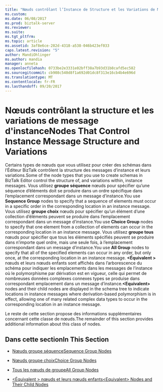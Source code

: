 ```yaml
---
title: "Nœuds contrôlant l’Instance de Structure et les Variations de Message | Documents Microsoft"
ms.custom: 
ms.date: 06/08/2017
ms.prod: biztalk-server
ms.reviewer: 
ms.suite: 
ms.tgt_pltfrm: 
ms.topic: article
ms.assetid: 3af8e6ce-282d-4318-a538-046b423ef033
caps.latest.revision: "5"
author: MandiOhlinger
ms.author: mandia
manager: anneta
ms.openlocfilehash: 0733be2e3331e02bff38a7b93d31b8cafd5ec582
ms.sourcegitcommit: cb908c540d8f1a692d01dc8f313e16cb4b4e696d
ms.translationtype: MT
ms.contentlocale: fr-FR
ms.lasthandoff: 09/20/2017
---
```

# <a name="nodes-that-control-instance-message-structure-and-variations"></a><span data-ttu-id="3eb06-102">Nœuds contrôlant la structure et les variations de message d'instance</span><span class="sxs-lookup"><span data-stu-id="3eb06-102">Nodes That Control Instance Message Structure and Variations</span></span>
<span data-ttu-id="3eb06-103">Certains types de nœuds que vous utilisez pour créer des schémas dans l’Éditeur BizTalk contrôlent la structure des messages d’instance et leurs variations.</span><span class="sxs-lookup"><span data-stu-id="3eb06-103">Some of the node types that you use to create schemas in BizTalk Editor control the structure of, and variations within, instance messages.</span></span> <span data-ttu-id="3eb06-104">Vous utilisez **groupe séquence** nœuds pour spécifier qu’une séquence d’éléments doit se produire dans un ordre spécifique dans l’emplacement correspondant dans un message d’instance.</span><span class="sxs-lookup"><span data-stu-id="3eb06-104">You use **Sequence Group** nodes to specify that a sequence of elements must occur in a specific order in the corresponding location in an instance message.</span></span> <span data-ttu-id="3eb06-105">Vous utilisez **groupe choix** nœuds pour spécifier qu’un élément d’une collection d’éléments peuvent se produire dans l’emplacement correspondant dans un message d’instance.</span><span class="sxs-lookup"><span data-stu-id="3eb06-105">You use **Choice Group** nodes to specify that one element from a collection of elements can occur in the corresponding location in an instance message.</span></span> <span data-ttu-id="3eb06-106">Vous utilisez **groupe tous** nœuds pour spécifier que tous les éléments spécifiés peuvent se produire dans n’importe quel ordre, mais une seule fois, à l’emplacement correspondant dans un message d’instance.</span><span class="sxs-lookup"><span data-stu-id="3eb06-106">You use **All Group** nodes to specify that all of the specified elements can occur in any order, but only once, at the corresponding location in an instance message.</span></span> <span data-ttu-id="3eb06-107">**\<Équivalent >** nœuds et leurs nœuds enfants sont affichés dans l’arborescence du schéma pour indiquer les emplacements dans les messages de l’instance où le polymorphisme par dérivation est en vigueur, celle qui permet de nombreuses données complexes connexes types se produise dans correspondant emplacement dans un message d’instance.</span><span class="sxs-lookup"><span data-stu-id="3eb06-107">**\<Equivalent>** nodes and their child nodes are displayed in the schema tree to indicate locations in instance messages where derivation-based polymorphism is in effect, allowing one of many related complex data types to occur in the corresponding location in an instance message.</span></span>  
  
 <span data-ttu-id="3eb06-108">Le reste de cette section propose des informations supplémentaires concernant cette classe de nœuds.</span><span class="sxs-lookup"><span data-stu-id="3eb06-108">The remainder of this section provides additional information about this class of nodes.</span></span>  
  
## <a name="in-this-section"></a><span data-ttu-id="3eb06-109">Dans cette section</span><span class="sxs-lookup"><span data-stu-id="3eb06-109">In This Section</span></span>  
  
-   [<span data-ttu-id="3eb06-110">Nœuds groupe séquence</span><span class="sxs-lookup"><span data-stu-id="3eb06-110">Sequence Group Nodes</span></span>](../core/sequence-group-nodes.md)  
  
-   [<span data-ttu-id="3eb06-111">Nœuds groupe choix</span><span class="sxs-lookup"><span data-stu-id="3eb06-111">Choice Group Nodes</span></span>](../core/choice-group-nodes.md)  
  
-   [<span data-ttu-id="3eb06-112">Tous les nœuds de groupe</span><span class="sxs-lookup"><span data-stu-id="3eb06-112">All Group Nodes</span></span>](../core/all-group-nodes.md)  
  
-   [<span data-ttu-id="3eb06-113">\<Équivalent > nœuds et leurs nœuds enfants</span><span class="sxs-lookup"><span data-stu-id="3eb06-113">\<Equivalent> Nodes and Their Child Nodes</span></span>](../core/equivalent-nodes-and-their-child-nodes.md)